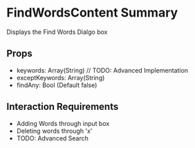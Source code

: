 # FindWordsContent Summary
Displays the Find Words Dialgo box

## Props
* keywords: Array(String)
// TODO: Advanced Implementation
* exceptKeywords: Array(String)
* findAny: Bool (Default false)

## Interaction Requirements
* Adding Words through input box
* Deleting words through 'x'
* TODO: Advanced Search